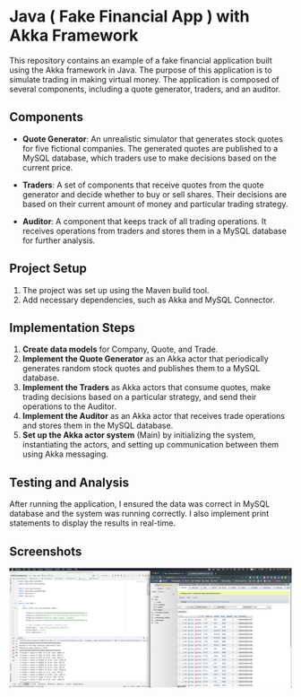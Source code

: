 # Java ( Fake Financial App ) with Akka Framework

This repository contains an example of a fake financial application built using the Akka framework in Java.
The purpose of this application is to simulate trading in making virtual money. The application is composed of several components, including a quote generator, traders, and an auditor.

## Components

- **Quote Generator**: An unrealistic simulator that generates stock quotes for five fictional companies. The generated quotes are published to a MySQL database, which traders use to make decisions based on the current price.

- **Traders**: A set of components that receive quotes from the quote generator and decide whether to buy or sell shares. Their decisions are based on their current amount of money and particular trading strategy.

- **Auditor**: A component that keeps track of all trading operations. It receives operations from traders and stores them in a MySQL database for further analysis.

## Project Setup

1. The project was set up using the Maven build tool.
2. Add necessary dependencies, such as Akka and MySQL Connector.

## Implementation Steps

1. **Create data models** for Company, Quote, and Trade.
2. **Implement the Quote Generator** as an Akka actor that periodically generates random stock quotes and publishes them to a MySQL database.
3. **Implement the Traders** as Akka actors that consume quotes, make trading decisions based on a particular strategy, and send their operations to the Auditor.
4. **Implement the Auditor** as an Akka actor that receives trade operations and stores them in the MySQL database.
5. **Set up the Akka actor system** (Main) by initializing the system, instantiating the actors, and setting up communication between them using Akka messaging.

## Testing and Analysis

After running the application, I ensured the data was correct in MySQL database and the system was running correctly. I also implement print statements to display the results in real-time.


## Screenshots

![SC1](./screenshots/Trades.png "SC1")


